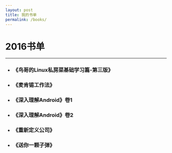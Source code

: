 ```yaml
---
layout: post
title: 我的书单
permalink: /books/
---
```




# 2016书单
-----------------------------------------------------------------


+ ### 《鸟哥的Linux私房菜基础学习篇-第三版》

+ ### 《麦肯锡工作法》 

+ ### 《深入理解Android》卷1

+ ### 《深入理解Android》卷2

+ ### 《重新定义公司》

+ ### 《送你一颗子弹》
